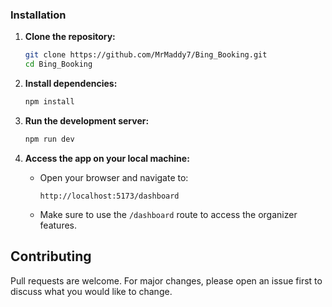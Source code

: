 ### Installation

1. **Clone the repository:**
    ```bash
    git clone https://github.com/MrMaddy7/Bing_Booking.git
    cd Bing_Booking
    ```

2. **Install dependencies:**
    ```bash
    npm install
    ```

3. **Run the development server:**
    ```bash
    npm run dev
    ```

4. **Access the app on your local machine:**
    - Open your browser and navigate to:
      ```
      http://localhost:5173/dashboard
      ```
    - Make sure to use the `/dashboard` route to access the organizer features.

## Contributing

Pull requests are welcome. For major changes, please open an issue first to discuss what you would like to change.

